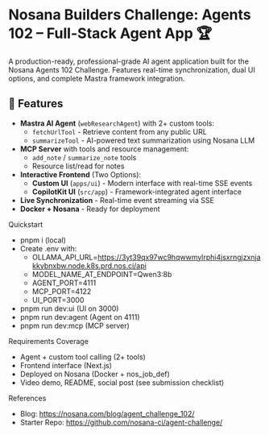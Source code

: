 # Nosana Builders Challenge: Agents 102 – Full-Stack Agent App 🏆

A production-ready, professional-grade AI agent application built for the Nosana Agents 102 Challenge. Features real-time synchronization, dual UI options, and complete Mastra framework integration.

## 🎯 Features

- **Mastra AI Agent** (`webResearchAgent`) with 2+ custom tools:
  - `fetchUrlTool` - Retrieve content from any public URL
  - `summarizeTool` - AI-powered text summarization using Nosana LLM
- **MCP Server** with tools and resource management:
  - `add_note` / `summarize_note` tools
  - Resource list/read for notes
- **Interactive Frontend** (Two Options):
  - **Custom UI** (`apps/ui`) - Modern interface with real-time SSE events
  - **CopilotKit UI** (`src/app`) - Framework-integrated agent interface
- **Live Synchronization** - Real-time event streaming via SSE
- **Docker + Nosana** - Ready for deployment

Quickstart

- pnpm i (local)
- Create .env with:
  - OLLAMA_API_URL=https://3yt39qx97wc9hqwwmylrphi4jsxrngjzxnjakkybnxbw.node.k8s.prd.nos.ci/api
  - MODEL_NAME_AT_ENDPOINT=Qwen3:8b
  - AGENT_PORT=4111
  - MCP_PORT=4122
  - UI_PORT=3000
- pnpm run dev:ui (UI on 3000)
- pnpm run dev:agent (Agent on 4111)
- pnpm run dev:mcp (MCP server)

Requirements Coverage

- Agent + custom tool calling (2+ tools)
- Frontend interface (Next.js)
- Deployed on Nosana (Docker + nos_job_def)
- Video demo, README, social post (see submission checklist)

References

- Blog: https://nosana.com/blog/agent_challenge_102/
- Starter Repo: https://github.com/nosana-ci/agent-challenge/
